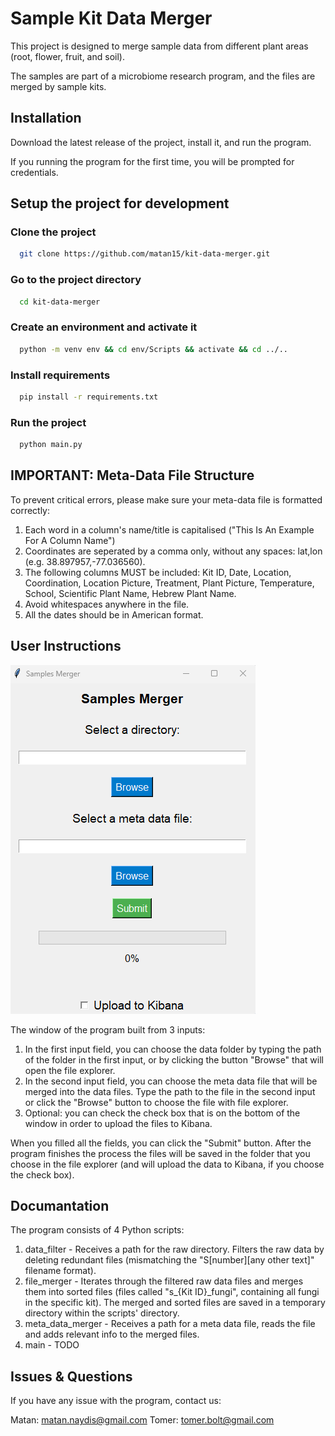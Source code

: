 
# Sample Kit Data Merger 

This project is designed to merge sample data from different plant areas (root, flower, fruit, and soil).

The samples are part of a microbiome research program, and the files are merged by sample kits.

## Installation
Download the latest release of the project, install it, and run the program.

If you running the program for the first time, you will be prompted for credentials.

## Setup the project for development

### Clone the project

```bash
  git clone https://github.com/matan15/kit-data-merger.git
```

### Go to the project directory

```bash
  cd kit-data-merger
```

### Create an environment and activate it

```bash
  python -m venv env && cd env/Scripts && activate && cd ../..
```

### Install requirements
```bash
  pip install -r requirements.txt
```

### Run the project
```bash
  python main.py
```

## IMPORTANT: Meta-Data File Structure
To prevent critical errors, please make sure your meta-data file is formatted correctly:
1. Each word in a column's name/title is capitalised ("This Is An Example For A Column Name")
2. Coordinates are seperated by a comma only, without any spaces: lat,lon (e.g. 38.897957,-77.036560).
3. The following columns MUST be included: Kit ID, Date, Location, Coordination, Location Picture, Treatment, Plant Picture, Temperature, School, Scientific Plant Name, Hebrew Plant Name.
4. Avoid whitespaces anywhere in the file.
5. All the dates should be in American format.

## User Instructions

![screenshot](/static/images/screenshot.png)

The window of the program built from 3 inputs:
1. In the first input field, you can choose the data folder by typing the path of the folder in the first input, or by clicking the button "Browse" that will open the file explorer.
2. In the second input field, you can choose the meta data file that will be merged into the data files. Type the path to the file in the second input or click the "Browse" button to choose the file with file explorer.
3. Optional: you can check the check box that is on the bottom of the window in order to upload the files to Kibana.

When you filled all the fields, you can click the "Submit" button. After the program finishes the process the files will be saved in the folder that you choose in the file explorer (and will upload the data to Kibana, if you choose the check box).

## Documantation

The program consists of 4 Python scripts:
1. data_filter - Receives a path for the raw directory. Filters the raw data by deleting redundant files (mismatching the "S[number][any other text]" filename format).
2. file_merger - Iterates through the filtered raw data files and merges them into sorted files (files called "s_{Kit ID}_fungi", containing all fungi in the specific kit). The merged and sorted files are saved in a temporary directory within the scripts' directory.
3. meta_data_merger - Receives a path for a meta data file, reads the file and adds relevant info to the merged files.
4. main - TODO

## Issues & Questions
If you have any issue with the program, contact us:

Matan: matan.naydis@gmail.com
Tomer: tomer.bolt@gmail.com
